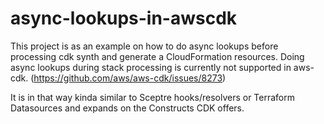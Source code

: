 # async-lookups-in-awscdk

This project is as an example on how to do async lookups before processing cdk synth and generate a CloudFormation resources. Doing async lookups during stack processing is currently not supported in aws-cdk. (https://github.com/aws/aws-cdk/issues/8273)

It is in that way kinda similar to Sceptre hooks/resolvers or Terraform Datasources and expands on the Constructs CDK offers.


